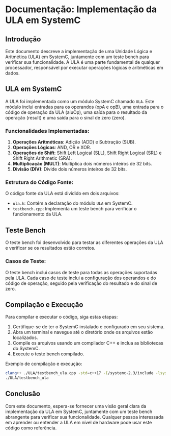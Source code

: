 # Documentação: Implementação da ULA em SystemC

## Introdução

Este documento descreve a implementação de uma Unidade Lógica e Aritmética (ULA) em SystemC, juntamente com um teste bench para verificar sua funcionalidade. A ULA é uma parte fundamental de qualquer processador, responsável por executar operações lógicas e aritméticas em dados.

## ULA em SystemC

A ULA foi implementada como um módulo SystemC chamado `ULA`. Este módulo inclui entradas para os operandos (opA e opB), uma entrada para o código de operação da ULA (aluOp), uma saída para o resultado da operação (result) e uma saída para o sinal de zero (zero).

### Funcionalidades Implementadas:

1. **Operações Aritméticas**: Adição (ADD) e Subtração (SUB).
2. **Operações Lógicas**: AND, OR e XOR.
3. **Operações de Shift**: Shift Left Logical (SLL), Shift Right Logical (SRL) e Shift Right Arithmetic (SRA).
4. **Multiplicação (MULT)**: Multiplica dois números inteiros de 32 bits.
5. **Divisão (DIV)**: Divide dois números inteiros de 32 bits.

### Estrutura do Código Fonte:

O código fonte da ULA está dividido em dois arquivos:

- `ula.h`: Contém a declaração do módulo `ULA` em SystemC.
- `testbench.cpp`: Implementa um teste bench para verificar o funcionamento da ULA.

## Teste Bench

O teste bench foi desenvolvido para testar as diferentes operações da ULA e verificar se os resultados estão corretos.

### Casos de Teste:

O teste bench inclui casos de teste para todas as operações suportadas pela ULA. Cada caso de teste inclui a configuração dos operandos e do código de operação, seguido pela verificação do resultado e do sinal de zero.

## Compilação e Execução

Para compilar e executar o código, siga estas etapas:

1. Certifique-se de ter o SystemC instalado e configurado em seu sistema.
2. Abra um terminal e navegue até o diretório onde os arquivos estão localizados.
3. Compile os arquivos usando um compilador C++ e inclua as bibliotecas do SystemC.
4. Execute o teste bench compilado.

Exemplo de compilação e execução:

```bash
clang++ ./ULA/testbench_ula.cpp -std=c++17 -I/systemc-2.3/include -lsystemc -L/systemc-2.3/lib-macosx386 -o ./ULA/testbench_ula
./ULA/testbench_ula
```

## Conclusão

Com este documento, espera-se fornecer uma visão geral clara da implementação da ULA em SystemC, juntamente com um teste bench abrangente para verificar sua funcionalidade. Qualquer pessoa interessada em aprender ou entender a ULA em nível de hardware pode usar este código como referência.
